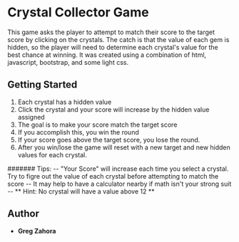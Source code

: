 # Crystal Collector Game

This game asks the player to attempt to match their score to the target score by clicking on the crystals. The catch is that the value of each gem is hidden, so the player will need to determine each crystal's value for the best chance at winning. It was created using a combination of html, javascript, bootstrap, and some light css.


## Getting Started

 1. Each crystal has a hidden value
 2. Click the crystal and your score will increase by the hidden value assigned
 3. The goal is to make your score match the target score 
 4. If you accomplish this, you win the round
 4. If your score goes above the target score, you lose the round.
 5. After you win/lose the game will reset with a new target and new hidden values for each crystal.

####### Tips: 
-- "Your Score" will increase each time you select a crystal. Try to figre out the value of each crystal before attempting to match the score
-- It may help to have a calculator nearby if math isn't your strong suit
-- ** Hint: No crystal will have a value above 12 **


## Author

* **Greg Zahora** 